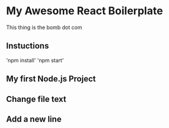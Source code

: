 # My Awesome React Boilerplate
This thing is the bomb dot com

## Instuctions
'npm install'
'npm start'


## My first Node.js Project

## Change file text

## Add a new line 
